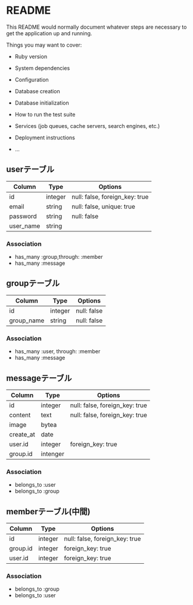 # README

This README would normally document whatever steps are necessary to get the
application up and running.

Things you may want to cover:

* Ruby version

* System dependencies

* Configuration

* Database creation

* Database initialization

* How to run the test suite

* Services (job queues, cache servers, search engines, etc.)

* Deployment instructions

* ...

## userテーブル
|Column|Type|Options|
|------|----|-------|
|id|integer|null: false, foreign_key: true|
|email|string|null: false, unique: true|
|password|string|null: false|
|user_name|string||
### Association
- has_many :group,through: :member
- has_many :message

## groupテーブル
|Column|Type|Options|
|------|----|-------|
|id|integer|null: false|
|group_name|string|null: false|
### Association
- has_many :user, through: :member
- has_many :message

## messageテーブル
|Column|Type|Options|
|------|----|-------|
|id|integer|null: false, foreign_key: true|
|content|text|null: false, foreign_key: true|
|image|bytea||
|create_at|date||
|user.id|integer|foreign_key: true|（投稿者）
|group.id|intenger||
### Association
- belongs_to :user
- belongs_to :group

## memberテーブル(中間)
|Column|Type|Options|
|------|----|-------|
|id|integer|null: false, foreign_key: true|
|group.id|integer|foreign_key: true|
|user.id|integer|foreign_key: true|
### Association
- belongs_to :group
- belongs_to :user


